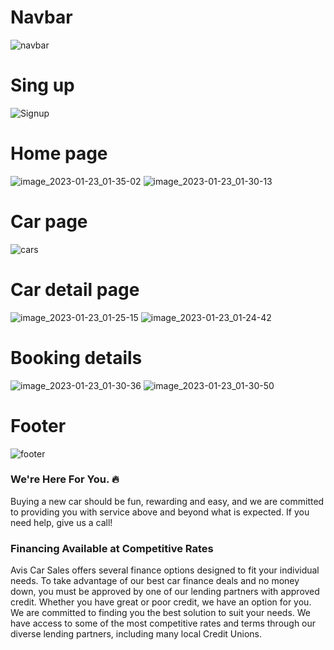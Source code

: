 # Navbar 
![navbar](https://user-images.githubusercontent.com/104666876/213939622-75728325-53f2-43d9-a8d8-b3b3b8813c43.png)
# Sing up
![Signup](https://user-images.githubusercontent.com/104666876/213939682-ee47f81a-e96b-4846-923c-d7b8ae5ed6f0.png)
# Home page
![image_2023-01-23_01-35-02](https://user-images.githubusercontent.com/104666876/213939932-e14022ef-beae-40e3-866c-d3a058b49cda.png)
![image_2023-01-23_01-30-13](https://user-images.githubusercontent.com/104666876/213939974-3517e3df-bd52-4d1c-af39-85b7bea31485.png)
# Car page
![cars](https://user-images.githubusercontent.com/104666876/213939733-cb5a19fb-21e0-4a97-9540-4be52d439905.png)
# Car detail page
![image_2023-01-23_01-25-15](https://user-images.githubusercontent.com/104666876/213940237-63991b2e-122e-4c0d-b146-0b687f2e4651.png)
![image_2023-01-23_01-24-42](https://user-images.githubusercontent.com/104666876/213940242-4c406c29-35ed-4d1a-ad0e-f884dc7358ef.png)
# Booking details 
![image_2023-01-23_01-30-36](https://user-images.githubusercontent.com/104666876/213940043-a6f61486-ac7b-4b2d-aeea-fc8d4faf17f0.png)
![image_2023-01-23_01-30-50](https://user-images.githubusercontent.com/104666876/213940039-bea42fc6-95f2-438a-88f0-8522d14cbb8d.png)
# Footer
![footer](https://user-images.githubusercontent.com/104666876/213939811-ae77d256-d3b8-4e16-958c-7258cf44e650.png)

### We're Here For You. 🔥 
Buying a new car should be fun, rewarding and easy, and we are committed to providing you with service above and beyond what is expected. If you need help, give us a call!
### Financing Available at Competitive Rates
Avis Car Sales offers several finance options designed to fit your individual needs. To take advantage of our best car finance deals and no money down, you must be approved by one of our lending partners with approved credit. Whether you have great or poor credit, we have an option for you. We are committed to finding you the best solution to suit your needs. We have access to some of the most competitive rates and terms through our diverse lending partners, including many local Credit Unions.
